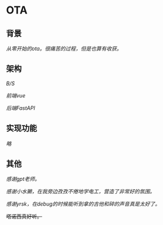 # OTA
## 背景
*从零开始的ota。很痛苦的过程，但是也算有收获。*
## 架构
*B/S*

*前端vue*

*后端FastAPI*
## 实现功能
*略*
## 其他
*感谢gpt老师。*

*感谢小水獭，在我旁边孜孜不倦地学电工，营造了非常好的氛围。*

*感谢yrsk，在debug的时候能听到拿的吉他和碎的声音真是太好了。*

~~塔诺西真好听。~~
